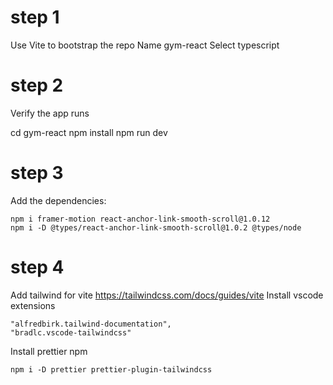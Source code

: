 # step 1
Use Vite to bootstrap the repo
Name gym-react
Select typescript

# step 2
Verify the app runs

cd gym-react
npm install
npm run dev

# step 3
Add the dependencies:
```
npm i framer-motion react-anchor-link-smooth-scroll@1.0.12
npm i -D @types/react-anchor-link-smooth-scroll@1.0.2 @types/node
```

# step 4 
Add tailwind for vite https://tailwindcss.com/docs/guides/vite
Install vscode extensions
```
"alfredbirk.tailwind-documentation",
"bradlc.vscode-tailwindcss"
```

Install prettier npm 
```
npm i -D prettier prettier-plugin-tailwindcss
```

